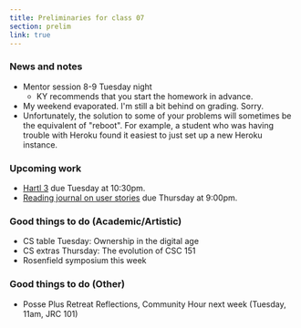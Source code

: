 ```yaml
---
title: Preliminaries for class 07
section: prelim
link: true
---
```

### News and notes

* Mentor session 8-9 Tuesday night
    * KY recommends that you start the homework in advance.
* My weekend evaporated.  I'm still a bit behind on grading.  Sorry.
* Unfortunately, the solution to some of your problems will sometimes 
  be the equivalent of "reboot".  For example, a student who was having
  trouble with Heroku found it easiest to just set up a new Heroku
  instance.

### Upcoming work

* [Hartl 3](../assignments/hartl-3) due Tuesday at 10:30pm.
* [Reading journal on user stories](../readings/user-stories) due
  Thursday at 9:00pm.

### Good things to do (Academic/Artistic)

* CS table Tuesday: Ownership in the digital age
* CS extras Thursday: The evolution of CSC 151
* Rosenfield symposium this week

### Good things to do (Other)

* Posse Plus Retreat Reflections, Community Hour next week (Tuesday,
  11am, JRC 101)

